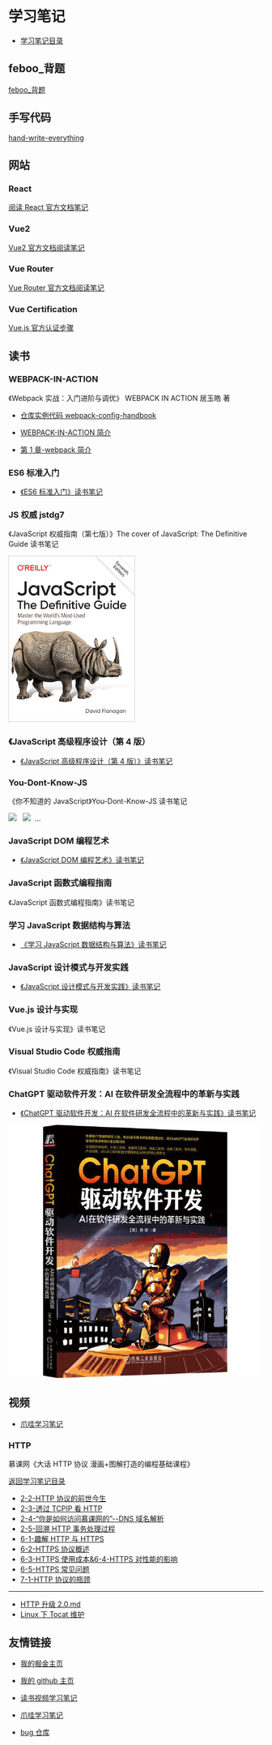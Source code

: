 # 学习笔记

- [学习笔记目录](/README.md)

## feboo\_背题

[feboo\_背题](/feboo_背题/README.md)

## 手写代码

[hand-write-everything](/hand-write-everything/summary.md)

## 网站

### React

[阅读 React 官方文档笔记](/website/react/README.md)

### Vue2

[Vue2 官方文档阅读笔记](/website/vue/README.md)

### Vue Router

[Vue Router 官方文档阅读笔记](/website/vue-router/README.md)

### Vue Certification

[Vue.js 官方认证步骤](/Vue_Certification/README.md)

## 读书

### WEBPACK-IN-ACTION

《Webpack 实战：入门进阶与调优》 WEBPACK IN ACTION 居玉皓 著

- [仓库实例代码 webpack-config-handbook](https://github.com/yuhaoju/webpack-config-handbook)

- [WEBPACK-IN-ACTION 简介](/WEBPACK-IN-ACTION/README.md)

- [第 1 章-webpack 简介](/WEBPACK-IN-ACTION/第1章-webpack简介.md)

### ES6 标准入门

- [《ES6 标准入门》读书笔记](/book/es6-standards/README.md)

### JS 权威 jstdg7

《JavaScript 权威指南（第七版）》The cover of JavaScript: The Definitive Guide 读书笔记

![The cover of JavaScript: The Definitive Guide](/imgs/jstdg7.jpg)

### 《JavaScript 高级程序设计（第 4 版）

- [《JavaScript 高级程序设计（第 4 版）》读书笔记](/book/professional-JavaScript-for-web-developers-4th-edition/README.md)

### You-Dont-Know-JS

《你不知道的 JavaScript》You-Dont-Know-JS 读书笔记

<a href="https://leanpub.com/ydkjsy-get-started"><img src="get-started/images/cover.png" width="75"></a>&nbsp;&nbsp;
<a href="https://leanpub.com/ydkjsy-scope-closures"><img src="scope-closures/images/cover.png" width="75"></a>&nbsp;&nbsp;...

### JavaScript DOM 编程艺术

- [《JavaScript DOM 编程艺术》读书笔记](/book/javascript-dom/README.md)

### JavaScript 函数式编程指南

《JavaScript 函数式编程指南》读书笔记

### 学习 JavaScript 数据结构与算法

- [《学习 JavaScript 数据结构与算法》读书笔记](/book/learning-js-data-structures-and-algorithms-third-edition/README.md)

### JavaScript 设计模式与开发实践

- [《JavaScript 设计模式与开发实践》读书笔记](/book/javascript-design-pattern/README.md)

### Vue.js 设计与实现

《Vue.js 设计与实现》读书笔记

### Visual Studio Code 权威指南

《Visual Studio Code 权威指南》读书笔记

### ChatGPT 驱动软件开发：AI 在软件研发全流程中的革新与实践

- [《ChatGPT 驱动软件开发：AI 在软件研发全流程中的革新与实践》读书笔记](/book/ChatGPT/README.md)

![《ChatGPT 驱动软件开发：AI 在软件研发全流程中的革新与实践》](/imgs/chatgpt.jpg)

## 视频

- [爪哇学习笔记](https://github.com/djsz3y/zhaowa-study-notes)

### HTTP

慕课网《大话 HTTP 协议 漫画+图解打造的编程基础课程》

[返回学习笔记目录](/README.md)

- [2-2-HTTP 协议的前世今生](/video/HTTP/2-2-HTTP协议的前世今生.md)
- [2-3-透过 TCPIP 看 HTTP](/video/HTTP/2-3-透过TCPIP看HTTP.md)
- [2-4-“你是如何访问慕课网的”--DNS 域名解析](/video/HTTP/2-4-“你是如何访问慕课网的”--DNS域名解析.md)
- [2-5-回溯 HTTP 事务处理过程](/video/HTTP/2-5-回溯HTTP事务处理过程.md)
- [6-1-趣解 HTTP 与 HTTPS](/video/HTTP/6-1-趣解HTTP与HTTPS.md)
- [6-2-HTTPS 协议概述](/video/HTTP/6-2-HTTPS协议概述.md)
- [6-3-HTTPS 使用成本&6-4-HTTPS 对性能的影响](/video/HTTP/6-3-HTTPS使用成本&6-4-HTTPS对性能的影响.md)
- [6-5-HTTPS 常见问题](/video/HTTP/6-5-HTTPS常见问题.md)
- [7-1-HTTP 协议的瓶颈](/video/HTTP/7-1-HTTP协议的瓶颈.md)

---

- [HTTP 升级 2.0.md](/video/HTTP/HTTP升级2.0.md)
- [Linux 下 Tocat 维护](/video/HTTP/Linux下Tocat维护.md)

## 友情链接

- [我的掘金主页](https://juejin.cn/user/1042768423037150)

- [我的 github 主页](https://github.com/djsz3y)

- [读书视频学习笔记](https://github.com/djsz3y/learning-notes)

- [爪哇学习笔记](https://github.com/djsz3y/zhaowa-study-notes)

- [bug 仓库](https://github.com/djsz3y/bug-repository)
